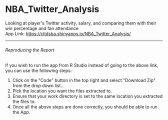 # NBA_Twitter_Analysis
Looking at player's Twitter activity, salary, and comparing them with their win percentage and fan attendance 
<br>
App Link: https://cltdsba.shinyapps.io/NBA_Twitter_Analysis/

<hr>

<h6> Reproducing the Report </h6>

If you wish to run the app from R Studio instead of going to the above link, you can use the following steps: 
<ol>
<li> Click on the "Code" button in the top right and select "Download Zip" from the drop down list. </li>
<li> Pick the location you want the files extracted to. </li>
<li> Ensure that your work directory is set to the same location you extracted the files to. </li>
<li> Once all the above steps are done correctly, you should be able to run the App. </li>
</ol>

